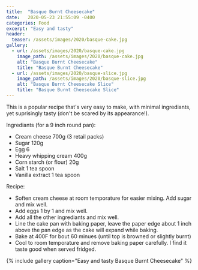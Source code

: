 ```yaml
---
title:  "Basque Burnt Cheesecake"
date:   2020-05-23 21:55:09 -0400
categories: Food
excerpt: "Easy and tasty"
header:
  teaser: /assets/images/2020/basque-cake.jpg
gallery:
  - url: /assets/images/2020/basque-cake.jpg
    image_path: /assets/images/2020/basque-cake.jpg
    alt: "Basque Burnt Cheesecake"
    title: "Basque Burnt Cheesecake"
  - url: /assets/images/2020/basque-slice.jpg
    image_path: /assets/images/2020/basque-slice.jpg
    alt: "Basque Burnt Cheesecake Slice"
    title: "Basque Burnt Cheesecake Slice"
---
```

This is a popular recipe that's very easy to make, with minimal ingrediants, yet suprisingly tasty (don't be scared by its appearance!). 

Ingrediants (for a 9 inch round pan):
* Cream cheese 700g (3 retail packs)
* Sugar 120g
* Egg 6
* Heavy whipping cream 400g
* Corn starch (or flour) 20g
* Salt 1 tea spoon
* Vanilla extract 1 tea spoon

Recipe:
* Soften cream cheese at room temporature for easier mixing. Add sugar and mix well.
* Add eggs 1 by 1 and mix well.
* Add all the other ingrediants and mix well.
* Line the cake pan with baking paper, leave the paper edge about 1 inch above the pan edge as the cake will expand while baking.
* Bake at 400F for bout 60 minues (until top is browned or slightly burnt)
* Cool to room temporature and remove baking paper carefully. I find it taste good when served fridged.

{% include gallery caption="Easy and tasty Basque Burnt Cheesecake" %}
